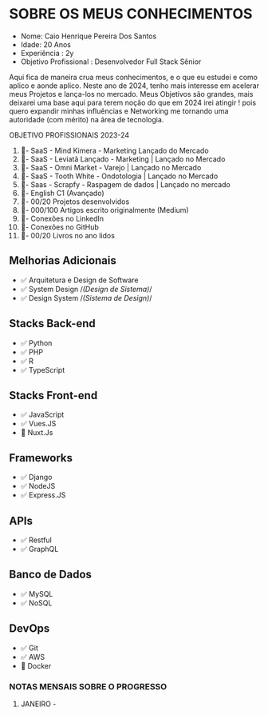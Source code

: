 # SOBRE OS MEUS CONHECIMENTOS 

- Nome: Caio Henrique Pereira Dos Santos
- Idade: 20 Anos
- Experiência : 2y
- Objetivo Profissional : Desenvolvedor Full Stack Sênior 

Aqui fica de maneira crua meus conhecimentos, e o que eu estudei e como aplico e aonde aplico. 
Neste ano de 2024, tenho mais interesse em acelerar meus Projetos e lança-los no mercado. Meus
Objetivos são grandes, mais deixarei uma base aqui para terem noção do que em 2024 irei atingir ! 
pois quero expandir minhas influências e Networking me tornando uma autoridade (com mérito) na 
área de tecnologia.

OBJETIVO PROFISSIONAIS 2023-24
1. 🎯- SaaS - Mind Kimera - Marketing Lançado do Mercado
2. 🎯- SaaS - Leviatã Lançado - Marketing | Lançado no Mercado
3. 🎯- SaaS - Omni Market - Varejo | Lançado no Mercado 
4. 🎯- SaaS - Tooth White - Ondotologia | Lançado no Mercado
5. 🎯- Saas - Scrapfy - Raspagem de dados | Lançado no mercado
6. 🎯- English C1 (Avançado)
7. 🎯- 00/20 Projetos desenvolvidos 
8. 🎯- 000/100 Artigos escrito originalmente (Medium)
9. 🎯- Conexões no LinkedIn
10. 🎯- Conexões no GitHub
11. 🎯- 00/20 Livros no ano lidos 

## Melhorias Adicionais
- ✅ Arquitetura e Design de Software
- ✅ System Design /*(Design de Sistema)*/
- ✅ Design System /*(Sistema de Design)*/

## Stacks Back-end
- ✅ Python
- ✅ PHP
- ✅ R
- ✅ TypeScript

## Stacks Front-end
- ✅ JavaScript
- ✅ Vues.JS
- 🎯 Nuxt.Js

## Frameworks
- ✅ Django
- ✅ NodeJS
- ✅ Express.JS

## APIs
- ✅ Restful
- ✅ GraphQL

## Banco de Dados
- ✅ MySQL
- ✅ NoSQL

## DevOps 
- ✅ Git
- ✅ AWS 
- 🎯 Docker

### NOTAS MENSAIS SOBRE O PROGRESSO
1. JANEIRO - 
